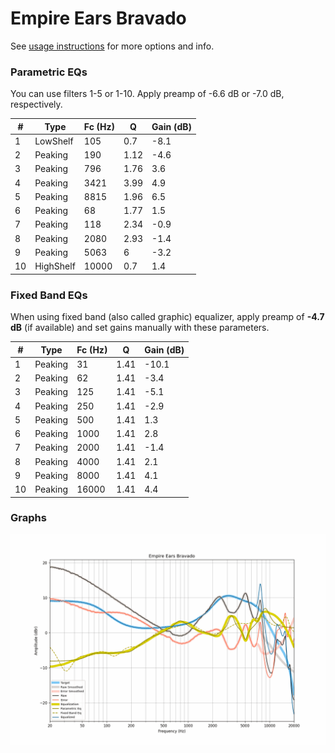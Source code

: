 # Empire Ears Bravado
See [usage instructions](https://github.com/jaakkopasanen/AutoEq#usage) for more options and info.

### Parametric EQs
You can use filters 1-5 or 1-10. Apply preamp of -6.6 dB or -7.0 dB, respectively.

|   # | Type      |   Fc (Hz) |    Q |   Gain (dB) |
|-----|-----------|-----------|------|-------------|
|   1 | LowShelf  |       105 | 0.7  |        -8.1 |
|   2 | Peaking   |       190 | 1.12 |        -4.6 |
|   3 | Peaking   |       796 | 1.76 |         3.6 |
|   4 | Peaking   |      3421 | 3.99 |         4.9 |
|   5 | Peaking   |      8815 | 1.96 |         6.5 |
|   6 | Peaking   |        68 | 1.77 |         1.5 |
|   7 | Peaking   |       118 | 2.34 |        -0.9 |
|   8 | Peaking   |      2080 | 2.93 |        -1.4 |
|   9 | Peaking   |      5063 | 6    |        -3.2 |
|  10 | HighShelf |     10000 | 0.7  |         1.4 |

### Fixed Band EQs
When using fixed band (also called graphic) equalizer, apply preamp of **-4.7 dB** (if available) and set gains manually with these parameters.

|   # | Type    |   Fc (Hz) |    Q |   Gain (dB) |
|-----|---------|-----------|------|-------------|
|   1 | Peaking |        31 | 1.41 |       -10.1 |
|   2 | Peaking |        62 | 1.41 |        -3.4 |
|   3 | Peaking |       125 | 1.41 |        -5.1 |
|   4 | Peaking |       250 | 1.41 |        -2.9 |
|   5 | Peaking |       500 | 1.41 |         1.3 |
|   6 | Peaking |      1000 | 1.41 |         2.8 |
|   7 | Peaking |      2000 | 1.41 |        -1.4 |
|   8 | Peaking |      4000 | 1.41 |         2.1 |
|   9 | Peaking |      8000 | 1.41 |         4.1 |
|  10 | Peaking |     16000 | 1.41 |         4.4 |

### Graphs
![](./Empire%20Ears%20Bravado.png)
